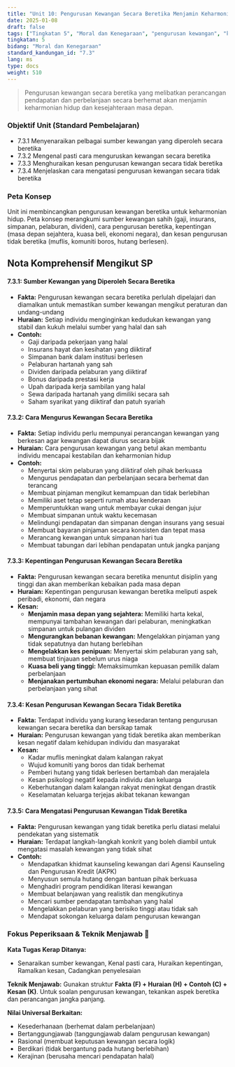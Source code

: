 ```yaml
---
title: "Unit 10: Pengurusan Kewangan Secara Beretika Menjamin Keharmonian Hidup"
date: 2025-01-08
draft: false
tags: ["Tingkatan 5", "Moral dan Kenegaraan", "pengurusan kewangan", "kewangan beretika", "perancangan kewangan", "literasi kewangan"]
tingkatan: 5
bidang: "Moral dan Kenegaraan"
standard_kandungan_id: "7.3"
lang: ms
type: docs
weight: 510
---
```


> Pengurusan kewangan secara beretika yang melibatkan perancangan pendapatan dan perbelanjaan secara berhemat akan menjamin keharmonian hidup dan kesejahteraan masa depan.

### Objektif Unit (Standard Pembelajaran)

- 7.3.1 Menyenaraikan pelbagai sumber kewangan yang diperoleh secara beretika
- 7.3.2 Mengenal pasti cara menguruskan kewangan secara beretika
- 7.3.3 Menghuraikan kesan pengurusan kewangan secara tidak beretika
- 7.3.4 Menjelaskan cara mengatasi pengurusan kewangan secara tidak beretika

### Peta Konsep

Unit ini membincangkan pengurusan kewangan beretika untuk keharmonian hidup. Peta konsep merangkumi sumber kewangan sahih (gaji, insurans, simpanan, pelaburan, dividen), cara pengurusan beretika, kepentingan (masa depan sejahtera, kuasa beli, ekonomi negara), dan kesan pengurusan tidak beretika (muflis, komuniti boros, hutang berlesen).

## Nota Komprehensif Mengikut SP

#### 7.3.1: Sumber Kewangan yang Diperoleh Secara Beretika

- **Fakta:** Pengurusan kewangan secara beretika perlulah dipelajari dan diamalkan untuk memastikan sumber kewangan mengikut peraturan dan undang-undang
- **Huraian:** Setiap individu menginginkan kedudukan kewangan yang stabil dan kukuh melalui sumber yang halal dan sah
- **Contoh:**
  - Gaji daripada pekerjaan yang halal
  - Insurans hayat dan kesihatan yang diiktiraf
  - Simpanan bank dalam institusi berlesen
  - Pelaburan hartanah yang sah
  - Dividen daripada pelaburan yang diiktiraf
  - Bonus daripada prestasi kerja
  - Upah daripada kerja sambilan yang halal
  - Sewa daripada hartanah yang dimiliki secara sah
  - Saham syarikat yang diiktiraf dan patuh syariah

#### 7.3.2: Cara Mengurus Kewangan Secara Beretika

- **Fakta:** Setiap individu perlu mempunyai perancangan kewangan yang berkesan agar kewangan dapat diurus secara bijak
- **Huraian:** Cara pengurusan kewangan yang betul akan membantu individu mencapai kestabilan dan keharmonian hidup
- **Contoh:**
  - Menyertai skim pelaburan yang diiktiraf oleh pihak berkuasa
  - Mengurus pendapatan dan perbelanjaan secara berhemat dan terancang
  - Membuat pinjaman mengikut kemampuan dan tidak berlebihan
  - Memiliki aset tetap seperti rumah atau kenderaan
  - Memperuntukkan wang untuk membayar cukai dengan jujur
  - Membuat simpanan untuk waktu kecemasan
  - Melindungi pendapatan dan simpanan dengan insurans yang sesuai
  - Membuat bayaran pinjaman secara konsisten dan tepat masa
  - Merancang kewangan untuk simpanan hari tua
  - Membuat tabungan dari lebihan pendapatan untuk jangka panjang

#### 7.3.3: Kepentingan Pengurusan Kewangan Secara Beretika

- **Fakta:** Pengurusan kewangan secara beretika menuntut disiplin yang tinggi dan akan memberikan kebaikan pada masa depan
- **Huraian:** Kepentingan pengurusan kewangan beretika meliputi aspek peribadi, ekonomi, dan negara
- **Kesan:**
  - **Menjamin masa depan yang sejahtera:** Memiliki harta kekal, mempunyai tambahan kewangan dari pelaburan, meningkatkan simpanan untuk pulangan dividen
  - **Mengurangkan bebanan kewangan:** Mengelakkan pinjaman yang tidak sepatutnya dan hutang berlebihan
  - **Mengelakkan kes penipuan:** Menyertai skim pelaburan yang sah, membuat tinjauan sebelum urus niaga
  - **Kuasa beli yang tinggi:** Memaksimumkan kepuasan pemilik dalam perbelanjaan
  - **Menjanakan pertumbuhan ekonomi negara:** Melalui pelaburan dan perbelanjaan yang sihat

#### 7.3.4: Kesan Pengurusan Kewangan Secara Tidak Beretika

- **Fakta:** Terdapat individu yang kurang kesedaran tentang pengurusan kewangan secara beretika dan bersikap tamak
- **Huraian:** Pengurusan kewangan yang tidak beretika akan memberikan kesan negatif dalam kehidupan individu dan masyarakat
- **Kesan:**
  - Kadar muflis meningkat dalam kalangan rakyat
  - Wujud komuniti yang boros dan tidak berhemat
  - Pemberi hutang yang tidak berlesen bertambah dan merajalela
  - Kesan psikologi negatif kepada individu dan keluarga
  - Keberhutangan dalam kalangan rakyat meningkat dengan drastik
  - Keselamatan keluarga terjejas akibat tekanan kewangan

#### 7.3.5: Cara Mengatasi Pengurusan Kewangan Tidak Beretika

- **Fakta:** Pengurusan kewangan yang tidak beretika perlu diatasi melalui pendekatan yang sistematik
- **Huraian:** Terdapat langkah-langkah konkrit yang boleh diambil untuk mengatasi masalah kewangan yang tidak sihat
- **Contoh:**
  - Mendapatkan khidmat kaunseling kewangan dari Agensi Kaunseling dan Pengurusan Kredit (AKPK)
  - Menyusun semula hutang dengan bantuan pihak berkuasa
  - Menghadiri program pendidikan literasi kewangan
  - Membuat belanjawan yang realistik dan mengikutinya
  - Mencari sumber pendapatan tambahan yang halal
  - Mengelakkan pelaburan yang berisiko tinggi atau tidak sah
  - Mendapat sokongan keluarga dalam pengurusan kewangan

### Fokus Peperiksaan & Teknik Menjawab 📝

**Kata Tugas Kerap Ditanya:**
- Senaraikan sumber kewangan, Kenal pasti cara, Huraikan kepentingan, Ramalkan kesan, Cadangkan penyelesaian

**Teknik Menjawab:**
Gunakan struktur **Fakta (F) + Huraian (H) + Contoh (C) + Kesan (K)**. Untuk soalan pengurusan kewangan, tekankan aspek beretika dan perancangan jangka panjang.

**Nilai Universal Berkaitan:**
- Kesederhanaan (berhemat dalam perbelanjaan)
- Bertanggungjawab (tanggungjawab dalam pengurusan kewangan)
- Rasional (membuat keputusan kewangan secara logik)
- Berdikari (tidak bergantung pada hutang berlebihan)
- Kerajinan (berusaha mencari pendapatan halal)